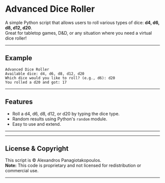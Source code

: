 # Advanced Dice Roller

A simple Python script that allows users to roll various types of dice: **d4, d6, d8, d12, d20**.  
Great for tabletop games, D&D, or any situation where you need a virtual dice roller!

---

## Example

```
Advanced Dice Roller
Available dice: d4, d6, d8, d12, d20
Which dice would you like to roll? (e.g., d6): d20
You rolled a d20 and got: 17
```

---

## Features

- Roll a d4, d6, d8, d12, or d20 by typing the dice type.
- Random results using Python's `random` module.
- Easy to use and extend.

---



---

## License & Copyright

This script is © Alexandros Panagiotakopoulos.  
**Note:** This code is proprietary and not licensed for redistribution or commercial use.  

---
